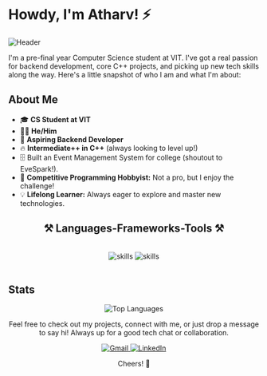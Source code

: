 
<h1  >Howdy, I'm Atharv! ⚡️</h1>

![Header](./gh-profile-banner.png)

   <p>I'm a pre-final year Computer Science student at VIT. I've got a real passion for backend development, core C++ projects, and picking up new tech skills along the way. Here's a little snapshot of who I am and what I'm about:</p>

   <h2 >About Me</h2>
    <ul>
        <li>🎓 <strong>CS Student at VIT</strong></li>
        <li>🧑‍💻 <strong>He/Him</strong></li>
        <li>🌟 <strong>Aspiring Backend Developer</strong></li>
        <li>🔥 <strong>Intermediate++ in C++</strong> (always looking to level up!)</li>
        <li>🗄️  Built an Event Management System for college (shoutout to EveSpark!).</li>
        <li>🏅 <strong>Competitive Programming Hobbyist:</strong> Not a pro, but I enjoy the challenge!</li>
        <li>💡 <strong>Lifelong Learner:</strong> Always eager to explore and master new technologies.</li>
    </ul>

   <h2 align="center">⚒️ Languages-Frameworks-Tools ⚒️</h2>
    <br/>
    <div align="center">
        <img src="https://skillicons.dev/icons?i=react,tailwindcss,html,css,vscode,notion,figma,arch,git,bash,github" alt="skills">
        <img src="https://skillicons.dev/icons?i=nodejs,python,javascript,express,mongodb,c,cpp,mysql" alt="skills">
    </div>
    <br/>

   <h2>Stats</h2>
    <div align="center">
        <img src="https://github-readme-stats.vercel.app/api/top-langs/?username=atharvwasthere&layout=compact&theme=radical" alt="Top Languages">
    </div>
    
   <div align='center'> 
   <p>Feel free to check out my projects, connect with me, or just drop a message to say hi! Always up for a good tech chat or collaboration.</p>

   </div>

   <div align="center">
        <a href="mailto:singhatharv1919@gmail.com">
            <img src="https://img.shields.io/badge/Gmail-333333?style=for-the-badge&logo=gmail&logoColor=red" alt="Gmail">
        </a>
        <a href="https://www.linkedin.com/in/atharv-singh-b83747250/" target="_blank">
            <img src="https://img.shields.io/badge/LinkedIn-0077B5?style=for-the-badge&logo=linkedin&logoColor=white" alt="LinkedIn">
        </a>
    </div>
        <p align="center">Cheers! 🥂</p>



